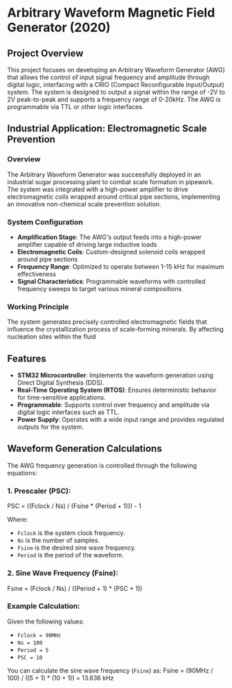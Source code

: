 # Arbitrary Waveform Magnetic Field Generator (2020)

## Project Overview

This project focuses on developing an Arbitrary Waveform Generator (AWG) that allows the control of input signal frequency and amplitude through digital logic, interfacing with a CRIO (Compact Reconfigurable Input/Output) system. The system is designed to output a signal within the range of -2V to 2V peak-to-peak and supports a frequency range of 0-20kHz. The AWG is programmable via TTL or other logic interfaces.

## Industrial Application: Electromagnetic Scale Prevention

### Overview
The Arbitrary Waveform Generator was successfully deployed in an industrial sugar processing plant to combat scale formation in pipework. The system was integrated with a high-power amplifier to drive electromagnetic coils wrapped around critical pipe sections, implementing an innovative non-chemical scale prevention solution.

### System Configuration
- **Amplification Stage**: The AWG's output feeds into a high-power amplifier capable of driving large inductive loads
- **Electromagnetic Coils**: Custom-designed solenoid coils wrapped around pipe sections
- **Frequency Range**: Optimized to operate between 1-15 kHz for maximum effectiveness
- **Signal Characteristics**: Programmable waveforms with controlled frequency sweeps to target various mineral compositions

### Working Principle
The system generates precisely controlled electromagnetic fields that influence the crystallization process of scale-forming minerals. By affecting nucleation sites within the fluid

## Features

- **STM32 Microcontroller**: Implements the waveform generation using Direct Digital Synthesis (DDS).
- **Real-Time Operating System (RTOS)**: Ensures deterministic behavior for time-sensitive applications.
- **Programmable**: Supports control over frequency and amplitude via digital logic interfaces such as TTL.
- **Power Supply**: Operates with a wide input range and provides regulated outputs for the system.

## Waveform Generation Calculations

The AWG frequency generation is controlled through the following equations:

### 1. Prescaler (PSC):
PSC = ((Fclock / Ns) / (Fsine * (Period + 1))) - 1

Where:
- `Fclock` is the system clock frequency.
- `Ns` is the number of samples.
- `Fsine` is the desired sine wave frequency.
- `Period` is the period of the waveform.

### 2. Sine Wave Frequency (Fsine):
Fsine = (Fclock / Ns) / ((Period + 1) * (PSC + 1))

### Example Calculation:
Given the following values:
- `Fclock = 90MHz`
- `Ns = 100`
- `Period = 5`
- `PSC = 10`

You can calculate the sine wave frequency (`Fsine`) as:
Fsine = (90MHz / 100) / ((5 + 1) * (10 + 1)) = 13.636 kHz


